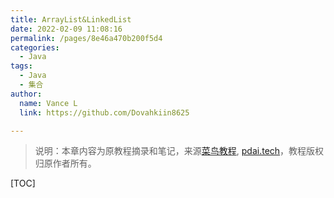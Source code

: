```yaml
---
title: ArrayList&LinkedList
date: 2022-02-09 11:08:16
permalink: /pages/8e46a470b200f5d4
categories:
  - Java
tags:
  - Java
  - 集合
author:
  name: Vance L
  link: https://github.com/Dovahkiin8625

---
```


> 说明：本章内容为原教程摘录和笔记，来源[菜鸟教程](https://www.runoob.com), [pdai.tech](https://www.pdai.tech/)，教程版权归原作者所有。



[TOC]

